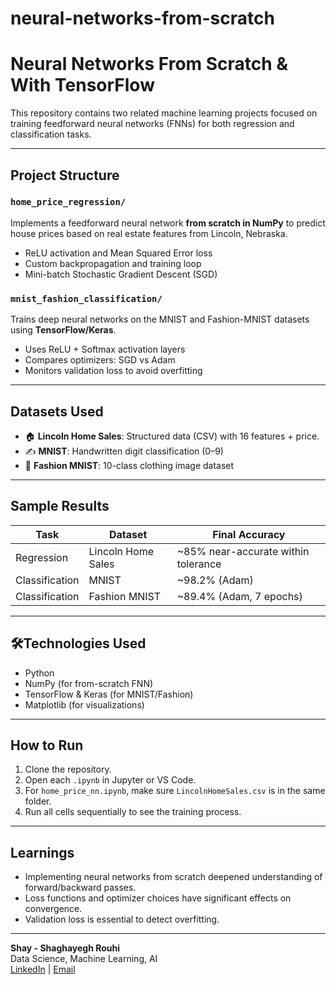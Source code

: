 # neural-networks-from-scratch
# Neural Networks From Scratch & With TensorFlow

This repository contains two related machine learning projects focused on training feedforward neural networks (FNNs) for both regression and classification tasks.

---

## Project Structure

### `home_price_regression/`
Implements a feedforward neural network **from scratch in NumPy** to predict house prices based on real estate features from Lincoln, Nebraska.

- ReLU activation and Mean Squared Error loss
- Custom backpropagation and training loop
- Mini-batch Stochastic Gradient Descent (SGD)

### `mnist_fashion_classification/`
Trains deep neural networks on the MNIST and Fashion-MNIST datasets using **TensorFlow/Keras**.

- Uses ReLU + Softmax activation layers
- Compares optimizers: SGD vs Adam
- Monitors validation loss to avoid overfitting

---

## Datasets Used

- 🏠 **Lincoln Home Sales**: Structured data (CSV) with 16 features + price.
- ✍️ **MNIST**: Handwritten digit classification (0–9)
- 👗 **Fashion MNIST**: 10-class clothing image dataset

---

## Sample Results

| Task | Dataset | Final Accuracy |
|------|---------|----------------|
| Regression | Lincoln Home Sales | ~85% near-accurate within tolerance |
| Classification | MNIST | ~98.2% (Adam) |
| Classification | Fashion MNIST | ~89.4% (Adam, 7 epochs) |

---

## 🛠Technologies Used

- Python
- NumPy (for from-scratch FNN)
- TensorFlow & Keras (for MNIST/Fashion)
- Matplotlib (for visualizations)

---

## How to Run

1. Clone the repository.
2. Open each `.ipynb` in Jupyter or VS Code.
3. For `home_price_nn.ipynb`, make sure `LincolnHomeSales.csv` is in the same folder.
4. Run all cells sequentially to see the training process.

---

## Learnings

- Implementing neural networks from scratch deepened understanding of forward/backward passes.
- Loss functions and optimizer choices have significant effects on convergence.
- Validation loss is essential to detect overfitting.

---

**Shay - Shaghayegh Rouhi**  
Data Science, Machine Learning, AI  
[LinkedIn](https://www.linkedin.com/in/Shay-shaghayegh-rouhi-aba3892a1) | [Email](mailto:Shaghayegh.rouhi.sr@gmail.com)


